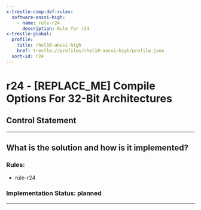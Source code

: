 ```yaml
---
x-trestle-comp-def-rules:
  software-anssi-high:
    - name: rule-r24
      description: Rule for r24
x-trestle-global:
  profile:
    title: rhel10-anssi-high
    href: trestle://profiles/rhel10-anssi-high/profile.json
  sort-id: r24
---
```


# r24 - \[REPLACE_ME\] Compile Options For 32-Bit Architectures

## Control Statement

______________________________________________________________________

## What is the solution and how is it implemented?

<!-- For implementation status enter one of: implemented, partial, planned, alternative, not-applicable -->

<!-- Note that the list of rules under ### Rules: is read-only and changes will not be captured after assembly to JSON -->

<!-- Add control implementation description here for control: r24 -->

### Rules:

  - rule-r24

### Implementation Status: planned

______________________________________________________________________
